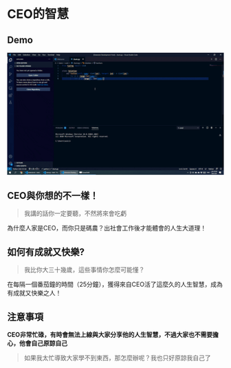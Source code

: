 # CEO的智慧

## Demo

![demo](demo.gif)

## CEO與你想的不一樣！

>我講的話你一定要聽，不然將來會吃虧

為什麼人家是CEO，而你只是碼農？出社會工作後才能體會的人生大道理！

## 如何有成就又快樂?

>我比你大三十幾歲，這些事情你怎麼可能懂？

在每隔一個番茄鐘的時間（25分鐘），獲得來自CEO活了這麼久的人生智慧，成為有成就又快樂之人！

## 注意事項

**CEO非常忙碌，有時會無法上線與大家分享他的人生智慧，不過大家也不需要擔心，他會自己原諒自己**

>如果我太忙導致大家學不到東西，那怎麼辦呢？我也只好原諒我自己了
